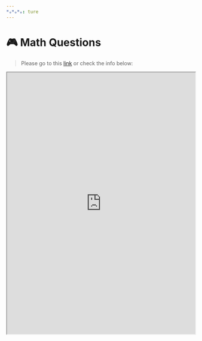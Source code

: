 ```yaml
---
ᴴₒᴴₒᴴₒ: ture
---
```


# **🎮 Math Questions**

> Please go to this [link](../../6_Math/Concepts/Math_questions.md) or check the info below:

<iframe width="100%" height="700" src="https://yuantianle.github.io/6_Math/Concepts/Math_questions"></iframe>
